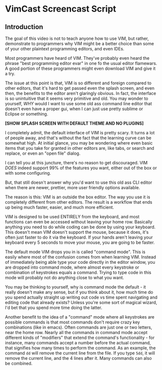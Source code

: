 VimCast Screencast Script
=========================

Introduction
------------

The goal of this video is not to teach anyone how to use VIM, but rather,
demonstrate to programmers why VIM might be a better choice than some of your
other plaintext programming editors, and even IDEs.

Most programmers have heard of VIM.  They've probably even heard the phrase
"best programming editor evar" in one fo the usual editor flamewars.  A good
portion of these programmers might even download VIM and give it a try.

The issue at this point is that, VIM is so different and foreign compared to
other editors, that it's hard to get passed even the splash screen, and even
then, the benefits to the editor aren't glaringly obvious.  In fact, the
interface is so unintuitive that it seems very primitive and old.  You may
wonder to yourself, *WHY* would I want to use some old ass command line editor
that doesn't even have a proper gui, when I can just use pretty sublime or
Eclipse or something.

**[SHOW SPLASH SCREEN WITH DEFAULT THEME AND NO PLUGINS]**

I completely admit, the default interface of VIM is pretty scary.  It turns a
lot of people away, and that's without the fact that the learning curve can be
somewhat high.  At initial glance, you may be wondering where even basic items
that you take for granted in other editors are, like tabs, or search and
replace, or even an "open file" dialog.

I can tell you at this juncture, there's no reason to get discouraged.  VIM
*DOES* indeed support 99% of the features you want, either out of the box or
with some configuring.

But, that still doesn't answer why you'd want to use this old ass CLI editor
when there are newer, prettier, more user friendly options available.

The reason is this:  VIM is an outside the box editor.  The way you use it is
completely different from other editors.  The result is a workflow that ends
up being much faster, easier, and much more efficient.

VIM is designed to be used ENTIRELY from the keyboard, and most functions can
even be accessed without leaving your home row.  Basically anything you need to
do while coding can be done by using your keyboard.  This doesn't mean VIM
doesn't support the mouse, because it does, it's often just faster to do it
via the keyboard.  If your hands aren't leaving your keyboard every 5 seconds
to move your mouse, you are going to be faster.

The default mode VIM drops you in is called "command mode".  This is easily
where most of the confusion comes from when learning VIM.  Instead of
immediately being able type your code directly in the editor window, you are
dropped into command mode, where almost every keystroke or combination of
keystrokes equals a command.  Trying to type code in this mode will probably
not do anything close to what you want.

You may be thinking to yourself, why is command mode the default - it really
doesn't make any sense, but if you think about it, how much time do you
spend actually straight up writing out code vs time spent navigating and
editing code that already exists?  Unless you're some sort of magical wizard,
I'd bet that you spend more time doing the latter.

Another benefit to the idea of a "command" mode where all keystrokes are
possible commands is that most commands don't require crazy key combinations
(like in emacs).  Often commands are just one or two letters, near the home
row.  Nearly all the commands in command mode accept different kinds of
"modifiers" that extend the command's functionality - for instance, many
commands accept a number before the actual command, that signifies how many
times to perform the command.  As an example, the command `dd` will remove the
current line from the file.  If you type `5dd`, it will remove the current
line, and the 4 lines after it.  Many commands can also be combined.
